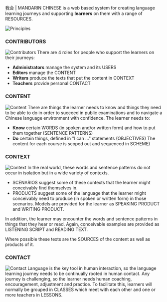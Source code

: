 我会 | MANDARIN CHINESE is a web based system for creating language learning journeys and supporting **learners** on them with a range of RESOURCES. 

![Principles](http://dulwich-hk-public.oss-cn-hongkong.aliyuncs.com/help.images/principles.png)

### CONTRIBUTORS
![Contributors](http://dulwich-hk-public.oss-cn-hongkong.aliyuncs.com/help.images/contributors.png)
There are 4 roles for people who support the learners on their journeys: 
- **Administrators** manage the system and its USERS
- **Editors** manage the CONTENT
- **Writers** produce the texts that put the content in CONTEXT
- **Teachers** provide personal CONTACT

### CONTENT
![Content](http://dulwich-hk-public.oss-cn-hongkong.aliyuncs.com/help.images/content.png)
There are things the learner needs to know and things they need to be able to do in order to succeed in public examinations and to navigate a Chinese language environment with confidence.  The learner needs to:
- **Know** certain WORDS (in spoken and/or written form) and how to put them together (SENTENCE PATTERNS)
- **Do** certain things, defined in "I can ..." statements (OBJECTIVES)
The content for each course is scoped out and sequenced in SCHEME)

### CONTEXT
![Context](http://dulwich-hk-public.oss-cn-hongkong.aliyuncs.com/help.images/context.png)
In the real world, these words and sentence patterns do not occur in isolation but in a wide variety of contexts.
- SCENARIOS suggest some of these contexts that the learner might conceivably find themselves in. 
- PRODUCTS suggest some of the language that the learner might conceivably need to produce (in spoken or written form) in those scenarios.  Models are provided for the learner as SPEAKING PRODUCT and WRITING PRODUCT.

In addition, the learner may encounter the words and sentence patterns in things that they hear or read.  Again, conceivable examples are provided as LISTENING SCRIPT and READING TEXT.

Where possible these texts are the SOURCES of the content as well as products of it.

### CONTACT
![Contact](http://dulwich-hk-public.oss-cn-hongkong.aliyuncs.com/help.images/contact.png)
Language is the key tool in human interaction, so the language learning journey needs to be continually rooted in human contact.  Any journey is challenging, so the learner needs human coaching, encouragement, adjustment and practice.  To facilitate this, learners will normally be grouped in CLASSES which meet with each other and one or more teachers in LESSONS.